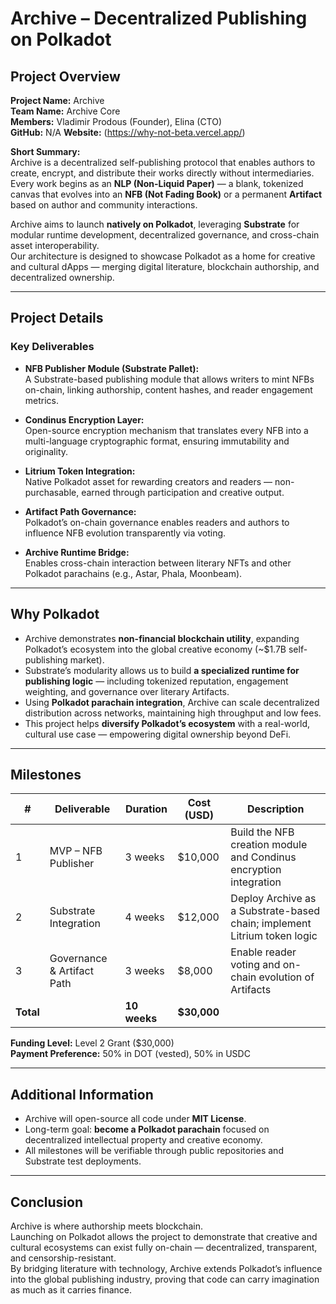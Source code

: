 # Archive – Decentralized Publishing on Polkadot

## Project Overview

**Project Name:** Archive  
**Team Name:** Archive Core  
**Members:** Vladimir Prodous (Founder), Elina (CTO)  
**GitHub:** N/A 
**Website:** (https://why-not-beta.vercel.app/)

**Short Summary:**  
Archive is a decentralized self-publishing protocol that enables authors to create, encrypt, and distribute their works directly without intermediaries. Every work begins as an **NLP (Non-Liquid Paper)** — a blank, tokenized canvas that evolves into an **NFB (Not Fading Book)** or a permanent **Artifact** based on author and community interactions.  

Archive aims to launch **natively on Polkadot**, leveraging **Substrate** for modular runtime development, decentralized governance, and cross-chain asset interoperability.  
Our architecture is designed to showcase Polkadot as a home for creative and cultural dApps — merging digital literature, blockchain authorship, and decentralized ownership.

---

## Project Details

### Key Deliverables
- **NFB Publisher Module (Substrate Pallet):**  
  A Substrate-based publishing module that allows writers to mint NFBs on-chain, linking authorship, content hashes, and reader engagement metrics.

- **Condinus Encryption Layer:**  
  Open-source encryption mechanism that translates every NFB into a multi-language cryptographic format, ensuring immutability and originality.

- **Litrium Token Integration:**  
  Native Polkadot asset for rewarding creators and readers — non-purchasable, earned through participation and creative output.

- **Artifact Path Governance:**  
  Polkadot’s on-chain governance enables readers and authors to influence NFB evolution transparently via voting.

- **Archive Runtime Bridge:**  
  Enables cross-chain interaction between literary NFTs and other Polkadot parachains (e.g., Astar, Phala, Moonbeam).

---

## Why Polkadot

- Archive demonstrates **non-financial blockchain utility**, expanding Polkadot’s ecosystem into the global creative economy (~$1.7B self-publishing market).  
- Substrate’s modularity allows us to build **a specialized runtime for publishing logic** — including tokenized reputation, engagement weighting, and governance over literary Artifacts.  
- Using **Polkadot parachain integration**, Archive can scale decentralized distribution across networks, maintaining high throughput and low fees.  
- This project helps **diversify Polkadot’s ecosystem** with a real-world, cultural use case — empowering digital ownership beyond DeFi.

---

## Milestones

| # | Deliverable | Duration | Cost (USD) | Description |
|---|--------------|-----------|-------------|--------------|
| 1 | MVP – NFB Publisher | 3 weeks | $10,000 | Build the NFB creation module and Condinus encryption integration |
| 2 | Substrate Integration | 4 weeks | $12,000 | Deploy Archive as a Substrate-based chain; implement Litrium token logic |
| 3 | Governance & Artifact Path | 3 weeks | $8,000 | Enable reader voting and on-chain evolution of Artifacts |
| **Total** |  | **10 weeks** | **$30,000** |  |

**Funding Level:** Level 2 Grant ($30,000)  
**Payment Preference:** 50% in DOT (vested), 50% in USDC  

---

## Additional Information

- Archive will open-source all code under **MIT License**.  
- Long-term goal: **become a Polkadot parachain** focused on decentralized intellectual property and creative economy.  
- All milestones will be verifiable through public repositories and Substrate test deployments.

---

## Conclusion

Archive is where authorship meets blockchain.  
Launching on Polkadot allows the project to demonstrate that creative and cultural ecosystems can exist fully on-chain — decentralized, transparent, and censorship-resistant.  
By bridging literature with technology, Archive extends Polkadot’s influence into the global publishing industry, proving that code can carry imagination as much as it carries finance.
